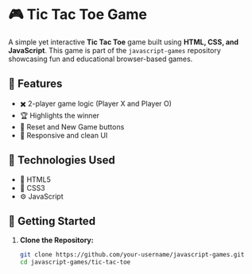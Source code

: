 # 🎮 Tic Tac Toe Game

A simple yet interactive **Tic Tac Toe** game built using **HTML, CSS, and JavaScript**. This game is part of the `javascript-games` repository showcasing fun and educational browser-based games.

## 📌 Features

- ✖️ 2-player game logic (Player X and Player O)
- 🏆 Highlights the winner 
- 🔁 Reset and New Game buttons
- 📱 Responsive and clean UI

## 🧠 Technologies Used

- 🧾 HTML5  
- 🎨 CSS3  
- ⚙️ JavaScript 

## 🚀 Getting Started

1. **Clone the Repository:**

   ```bash
   git clone https://github.com/your-username/javascript-games.git
   cd javascript-games/tic-tac-toe
